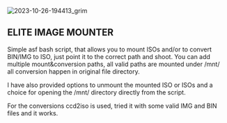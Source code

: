 ![2023-10-26-194413_grim](https://github.com/siyia2/mounter_elite/assets/46220960/c5c60774-548a-44dc-85b5-8b6e50239df8)

## ELITE IMAGE MOUNTER

Simple asf bash script, that allows you to mount ISOs and/or to convert BIN/IMG to ISO, just point it to the correct path and shoot.
You can add multiple mount&conversion paths, all valid paths are mounted under /mnt/ all conversion happen in original file directory.

I have also provided options to unmount the mounted ISO or ISOs and a choice for opening the /mnt/ directory directly from the script.

For the conversions ccd2iso is used, tried it with some valid IMG and BIN files and it works.
